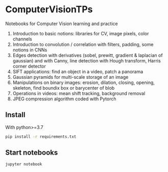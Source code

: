 # ComputerVisionTPs
Notebooks for Computer Vision learning and practice

1. Introduction to basic notions: libraries for CV, image pixels, color channels
2. Introduction to convolution / correlation with filters, padding, some notions in CNNs
3. Edges detection with derivatives (sobel, prewitt, gradient & laplacian of gaussian) and with Canny, line detection with Hough transform, Harris corner detector
4. SIFT applications: find an object in a video, patch a panorama
5. Gaussian pyramids for multi-scale storage of an image
6. Manipulations on binary images: erosion, dilation, closing, opening, skeleton, find boundix box or barycenter of blob
7. Operations in videos: mean shift tracking, background removal
8. JPEG compression algorithm coded with Pytorch

## Install
With python>=3.7
```bash
pip install -r requirements.txt
```

## Start notebooks
```bash
jupyter notebook
```